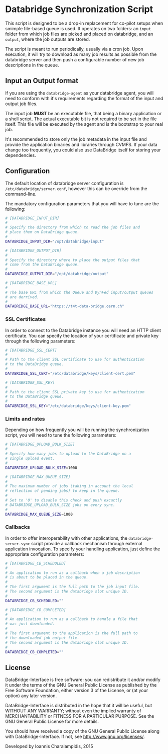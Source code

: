 
# Databridge Synchronization Script

This script is designed to be a drop-in replacement for co-pilot setups when smimple file-based queue is used. It operates on two folders: an `input` folder from which job files are picked and placed on databridge, and an `output`, where the job outputs are stored.

The script is meant to run periodically, usually via a cron job. Upon execution, it will try to download as many job results as possible from the databridge server and then push a configurable number of new job descriptions in the queue.

## Input an Output format

If you are using the `databridge-agent` as your databridge agent, you will need to conform with it's requirements regarding the format of the input and output job files.

The input job __MUST__ be an executable file, that being a binary application or a shell script. The actual executable bit is not required to be set in the file itself. This file will be executed by the agent and is the bootstrap to your real job.  

It's recommended to store only the job metadata in the input file and provide the application binaries and libraries through CVMFS. If your data change too frequently, you could also use DataBridge itself for storing your dependencies.

## Configuration

The default location of databridge server configuration is `/etc/databridge/server.conf`, however this can be override from the command-line. 

The mandatory configuration parameters that you will have to tune are the following:

```bash
# [DATABRIDGE_INPUT_DIR] 
#
# Specify the directory from which to read the job files and
# place them on DataBridge queue.
#
DATABRIDGE_INPUT_DIR="/opt/databridge/input"

# [DATABRIDGE_OUTPUT_DIR] 
#
# Specify the directory where to place the output files that
# come from the DataBridge queue.
#
DATABRIDGE_OUTPUT_DIR="/opt/databridge/output"

# [DATABRIDGE_BASE_URL]
#
# The base URL from which the Queue and DynFed input/output queues
# are derrived.
#
DATABRIDGE_BASE_URL="https://t4t-data-bridge.cern.ch"
```

### SSL Certificates

In order to connect to the Databridge instance you will need an HTTP client certificate. You can specify the location of your certificate and private key through the following parameters:

```bash
# [DATABRIDGE_SSL_CERT] 
#
# Path to the client SSL certificate to use for authentication
# to the DataBridge queue.
#
DATABRIDGE_SSL_CERT="/etc/databridge/keys/client-cert.pem"

# [DATABRIDGE_SSL_KEY] 
#
# Path to the client SSL private key to use for authentication
# to the DataBridge queue.
#
DATABRIDGE_SSL_KEY="/etc/databridge/keys/client-key.pem"
```

### Limits and rates

Depending on how frequently you will be running the synchronization script, you will need to tune the following parameters:

```bash
# [DATABRIDGE_UPLOAD_BULK_SIZE] 
#
# Specify how many jobs to upload to the DataBridge on a
# single upload event.
#
DATABRIDGE_UPLOAD_BULK_SIZE=1000

# [DATABRIDGE_MAX_QUEUE_SIZE] 
#
# The maximum number of jobs (taking in account the local
# reflection of pending jobs) to keep in the queue.
#
# Set to '0' to disable this check and push excactly
# DATABRIDGE_UPLOAD_BULK_SIZE jobs on every sync.
#
DATABRIDGE_MAX_QUEUE_SIZE=1000
```

### Callbacks

In order to offer interoperability with other applications, the `databridge-server-sync` script provide a callback mechanism through external application invocation. To specify your handling application, just define the appropriate configuration parameters:

```bash
# [DATABRIDGE_CB_SCHEDULED] 
#
# An application to run as a callback when a job description
# is about to be placed in the queue.
#
# The first argument is the full path to the job input file.
# The second argument is the databridge slot unique ID.
#
DATABRIDGE_CB_SCHEDULED=""

# [DATABRIDGE_CB_COMPLETED] 
#
# An application to run as a callback to handle a file that
# was just downloaded.
#
# The first argument to the application is the full path to 
# the downloaded job output file.
# The second argument is the databridge slot unique ID.
#
DATABRIDGE_CB_COMPLETED=""
```

## License

DataBridge-Interface is free software: you can redistribute it and/or modify it under the terms of the GNU General Public License as published by the Free Software Foundation, either version 3 of the License, or (at your option) any later version.

DataBridge-Interface is distributed in the hope that it will be useful, but WITHOUT ANY WARRANTY; without even the implied warranty of MERCHANTABILITY or FITNESS FOR A PARTICULAR PURPOSE. See the GNU General Public License for more details.

You should have received a copy of the GNU General Public License along with DataBridge-Interface. If not, see http://www.gnu.org/licenses/.

Developed by Ioannis Charalampidis, 2015
